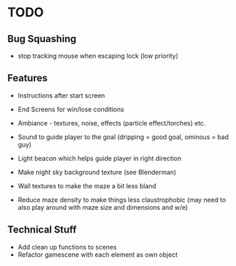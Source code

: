 # TODO

## Bug Squashing

- stop tracking mouse when escaping lock (low priority)

## Features

- Instructions after start screen
- End Screens for win/lose conditions
- Ambiance - textures, noise, effects (particle effect/torches) etc.

- Sound to guide player to the goal (dripping = good goal, ominous = bad guy) 
- Light beacon which helps guide player in right direction 
- Make night sky background texture (see Blenderman)
- Wall textures to make the maze a bit less bland 
- Reduce maze density to make things less claustrophobic (may need to also play around with maze size and dimensions and w/e)

## Technical Stuff

- Add clean up functions to scenes 
- Refactor gamescene with each element as own object